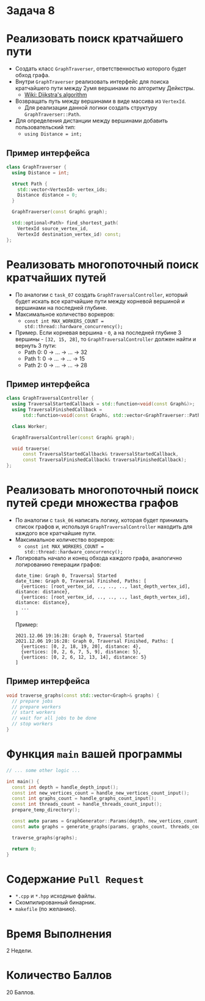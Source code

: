 # Задача 8

# Реализовать поиск кратчайшего пути

- Создать класс `GraphTraverser`, ответственностью которого будет обход графа.
- Внутри `GraphTraverser` реализовать интерфейс для поиска кратчайшего пути между 2умя вершинами по алгоритму Дейкстры.
  - [Wiki: Dijkstra's algorithm](https://en.wikipedia.org/wiki/Dijkstra%27s_algorithm)
- Возвращать путь между вершинами в виде массива из `VertexId`.
  - Для реализации данной логики создать структуру `GraphTraverser::Path`.
- Для определения дистанции между вершинами добавить пользовательский тип:
  - `using Distance = int;`

## Пример интерфейса

```cpp
class GraphTraverser {
  using Distance = int;

  struct Path {
    std::vector<VertexId> vertex_ids;
    Distance distance = 0;
  }

  GraphTraverser(const Graph& graph);

  std::optional<Path> find_shortest_path(
    VertexId source_vertex_id,
    VertexId destination_vertex_id) const;
};
```

# Реализовать многопоточный поиск кратчайших путей

- По аналогии с `task_07` создать `GraphTraversalController`, который будет искать все кратчайшие пути между корневой вершиной и вершинами на последней глубине.
- Максимальное количество воркеров:
  - `const int MAX_WORKERS_COUNT = std::thread::hardware_concurrency();`
- Пример. Если корневая вершина - `0`, а на последней глубине 3 вершины - `[32, 15, 28]`, то `GraphTraversalController` должен найти и вернуть 3 пути:
  - Path 0: 0 -> ... -> ... -> 32
  - Path 1: 0 -> ... -> ... -> 15
  - Path 2: 0 -> ... -> ... -> 28

## Пример интерфейса

```cpp
class GraphTraversalController {
  using TraversalStartedCallback = std::function<void(const Graph&)>;
  using TraversalFinishedCallback =
      std::function<void(const Graph&, std::vector<GraphTraverser::Path>)>;

  class Worker;

  GraphTraversalController(const Graph& graph);

  void traverse(
      const TraversalStartedCallback& traversalStartedCallback,
      const TraversalFinishedCallback& traversalFinishedCallback);
};
```

# Реализовать многопоточный поиск путей среди множества графов

- По аналогии с `task_06` написать логику, которая будет принимать список графов и, используя `GraphTraversalController` находить для каждого все кратчайшие пути.
- Максимальное количество воркеров:
  - `const int MAX_WORKERS_COUNT = std::thread::hardware_concurrency();`
- Логировать начало и конец обхода каждого графа, аналогично логированию генерации графов:
    ```
    date_time: Graph 0, Traversal Started
    date_time: Graph 0, Traversal Finished, Paths: [
      {vertices: [root_vertex_id, .., .., .., last_depth_vertex_id], distance: distance},
      {vertices: [root_vertex_id, .., .., .., last_depth_vertex_id], distance: distance},
      ...
    ]
    ```
    Пример:
    ```
    2021.12.06 19:16:28: Graph 0, Traversal Started
    2021.12.06 19:16:28: Graph 0, Traversal Finished, Paths: [
      {vertices: [0, 2, 18, 19, 20], distance: 4},
      {vertices: [0, 2, 6, 7, 5, 9], distance: 5},
      {vertices: [0, 2, 6, 12, 13, 14], distance: 5}
    ]
    ```

## Пример интерфейса

```cpp
void traverse_graphs(const std::vector<Graph>& graphs) {
  // prepare jobs
  // prepare workers
  // start workers
  // wait for all jobs to be done
  // stop workers
}
```

# Функция `main` вашей программы

```cpp
// ... some other logic ...

int main() {
  const int depth = handle_depth_input();
  const int new_vertices_count = handle_new_vertices_count_input();
  const int graphs_count = handle_graphs_count_input();
  const int threads_count = handle_threads_count_input();
  prepare_temp_directory();

  const auto params = GraphGenerator::Params(depth, new_vertices_count);
  const auto graphs = generate_graphs(params, graphs_count, threads_count);

  traverse_graphs(graphs);

  return 0;
}
```

# Содержание `Pull Request`

- `*.cpp` и `*.hpp` исходные файлы.
- Скомпилированный бинарник.
- `makefile` (по желанию).

# Время Выполнения

2 Недели.

# Количество Баллов

20 Баллов.
